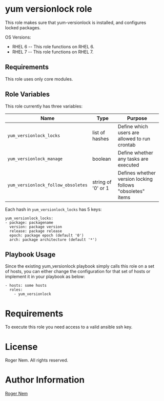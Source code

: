 yum versionlock role
====================

This role makes sure that yum-versionlock is installed, and configures locked packages.

OS Versions:
- RHEL 6
-- This role functions on RHEL 6.
- RHEL 7
-- This role functions on RHEL 7.

Requirements
------------

This role uses only core modules.

Role Variables
--------------

This role currently has three variables:

Name                               | Type               | Purpose
---------------------------------- | ------------------ | --------
`yum_versionlock_locks`            | list of hashes     | Define which users are allowed to run crontab
`yum_versionlock_manage`           | boolean            | Define whether any tasks are executed
`yum_versionlock_follow_obsoletes` | string of '0' or 1 | Defines whether version locking follows "obsoletes" items

Each hash in `yum_versionlock_locks` has 5 keys:

```
yum_versionlock_locks:
- package: packagename
  version: package version
  release: package release
  epoch: package epoch (default '0')
  arch: package architecture (default '*')
```

Playbook Usage
----------------

Since the existing yum_versionlock playbook simply calls this role on a set of hosts, you can either change the configuration for that set of hosts or implement it in your playbook as below:

    - hosts: some hosts
      roles:
        - yum_versionlock

# Requirements

To execute this role you need access to a valid ansible ssh key.

# License

Roger Nem. All rights reserved.

# Author Information

[Roger Nem](https://www.linkedin.com/in/rogertn)